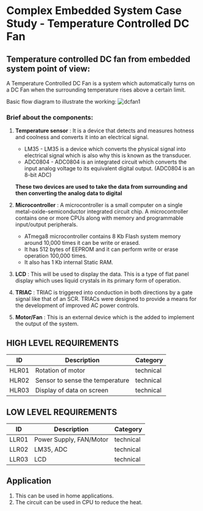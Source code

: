# Complex Embedded System Case Study - Temperature Controlled DC Fan

## Temperature controlled DC fan from embedded system point of view:

A Temperature Controlled DC Fan is a system which automatically turns on a DC Fan when the surrounding temperature rises above a certain limit.


Basic flow diagram to illustrate the working:
![dcfan1](https://user-images.githubusercontent.com/98945487/154833972-e9a8b1b7-26a5-41e6-9303-368f1e60f824.JPG)

### Brief about the components:

1. **Temperature sensor** : It is a device that detects and measures hotness and coolness and converts it into an electrical signal. 

    * LM35 - LM35 is a device which converts the physical signal into electrical signal which is also why this is known as the transducer.
    * ADC0804 - ADC0804 is an integrated circuit which converts the input analog voltage to its equivalent digital output. (ADC0804 is an 8-bit ADC)
    
     **These two devices are used to take the data from surrounding and then converting the analog data to digital**
     
2. **Microcontroller** : A microcontroller is a small computer on a single metal-oxide-semiconductor integrated circuit chip. A microcontroller contains one or more CPUs along with memory and programmable input/output peripherals.

    * ATmega8 microcontroller contains 8 Kb Flash system memory around 10,000 times it can be write or erased.
    * It has 512 bytes of EEPROM and it can perform write or erase operation 100,000 times.
    * It also has 1 Kb internal Static RAM.
    
3. **LCD** : This will be used to display the data. This is a type of flat panel display which uses liquid crystals in its primary form of operation.
4. **TRIAC** :  TRIAC is triggered into conduction in both directions by a gate signal like that of an SCR. TRIACs were designed to provide a means for the development of improved AC power controls.
 
5. **Motor/Fan** : This is an external device which is the added to implement the output of the system.
    
    
## HIGH LEVEL REQUIREMENTS
| ID | Description | Category | 
| ----- | ----- | ------- | 
|HLR01|Rotation of motor|technical|  
|HLR02|Sensor to sense the temperature|technical|
|HLR03|Display of data on screen|technical|
  

## LOW LEVEL REQUIREMENTS
| ID | Description | Category | 
| ----- | ----- | ------- |
|LLR01|Power Supply, FAN/Motor|technical|  
|LLR02|LM35, ADC|technical|
|LLR03|LCD|technical|


## Application
 
 1. This can be used in home applications.
 2. The circuit can be used in CPU to reduce the heat.

 
